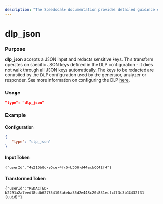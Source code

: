 ```yaml
---
description: "The Speedscale documentation provides detailed guidance on transforming traffic using DLP (Data Loss Prevention) in JSON format, ensuring effective management of sensitive data within your applications. Learn how to implement these transforms to enhance your data protection strategies."
---
```


# dlp_json

### Purpose

**dlp_json** accepts a JSON input and redacts sensitive keys. This transform operates on specific JSON keys defined in the DLP configuration - it does not walk through all JSON keys automatically. The keys to be redacted are controlled by the DLP configuration used by the generator, analyzer or responder. See more information on configuring the DLP [here](../../../guides/dlp.md).

### Usage

```json
"type": "dlp_json"
```

### Example

#### Configuration

```json
{
   "type": "dlp_json"
}
```

#### Input Token

`{"userId":"4e216b8d-e6ce-4fc6-b566-d44acb6642f4"}`

#### Transformed Token

`{"userId":"REDACTED-b2291a2a7eed78cdb627354103a6eba35d2e448c20c831ecfc7f3c3b18432f31 (uuid)"}`
